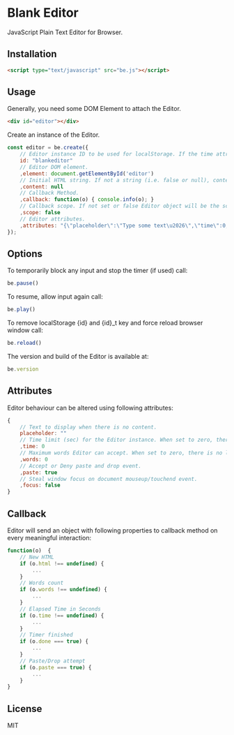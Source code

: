 # Blank Editor

JavaScript Plain Text Editor for Browser.

## Installation

```html
<script type="text/javascript" src="be.js"></script>
```

## Usage

Generally, you need some DOM Element to attach the Editor. 

```html
<div id="editor"></div>
```

Create an instance of the Editor.

```js
const editor = be.create({
	// Editor instance ID to be used for localStorage. If the time attribute is used, there will be also '{id}_t' key for elapsed time.
	id: "blankeditor"
	// Editor DOM element.
	,element: document.getElementById('editor')
	// Initial HTML string. If not a string (i.e. false or null), content will be pulled from localStorage if available.
	,content: null
	// Callback Method.
	,callback: function(o) { console.info(o); }
	// Callback scope. If not set or false Editor object will be the scope.
	,scope: false																		
	// Editor attributes.
	,attributes: "{\"placeholder\":\"Type some text\u2026\",\"time\":0,\"words\":0,\"paste\":true,\"focus\":true}"
});
```


## Options

To temporarily block any input and stop the timer (if used) call:

```js 
be.pause() 
```

To resume, allow input again call:

```js 
be.play() 
```

To remove localStorage {id} and {id}_t key and force reload browser window call:

```js 
be.reload() 
```

The version and build of the Editor is available at:
```js 
be.version
```

## Attributes

Editor behaviour can be altered using following attributes:

```js
{
	// Text to display when there is no content.
	placeholder: ""
	// Time limit (sec) for the Editor instance. When set to zero, there is no limit.
	,time: 0
	// Maximum words Editor can accept. When set to zero, there is no limit.
	,words: 0
	// Accept or Deny paste and drop event.
	,paste: true
	// Steal window focus on document mouseup/touchend event.
	,focus: false
}
```

## Callback

Editor will send an object with following properties to callback method on every meaningful interaction:

```js
function(o)  {
	// New HTML
	if (o.html !== undefined) {
		...
	}
	// Words count
	if (o.words !== undefined) {
		...
	}
	// Elapsed Time in Seconds 
	if (o.time !== undefined) {
		...
	}	
	// Timer finished
	if (o.done === true) {
		...
	}
	// Paste/Drop attempt
	if (o.paste === true) {
		...
	}
}
```

## License 
MIT

